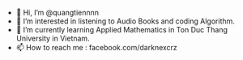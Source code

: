 - 👋 Hi, I’m @quangtiennnn
- 👀 I’m interested in listening to Audio Books and coding Algorithm.
- 🌱 I’m currently learning Applied Mathematics in Ton Duc Thang University in Vietnam.
- 📫 How to reach me : facebook.com/darknexcrz

<!---
darknexnguyen/darknexnguyen is a ✨ special ✨ repository because its `README.md` (this file) appears on your GitHub profile.
You can click the Preview link to take a look at your changes.
--->
